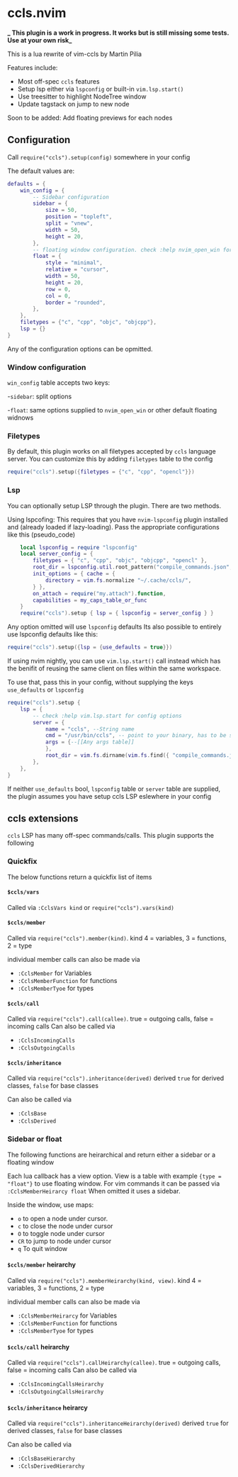 # ccls.nvim

**_ This plugin is a work in progress. It works but is still missing some tests. Use at your own risk_**

This is a lua rewrite of vim-ccls by Martin Pilia

Features include:

- Most off-spec `ccls` features
- Setup lsp either via `lspconfig` or built-in `vim.lsp.start()`
- Use treesitter to highlight NodeTree window
- Update tagstack on jump to new node

Soon to be added:
Add floating previews for each nodes

## Configuration

Call `require("ccls").setup(config)` somewhere in your config

The default values are:

```lua
defaults = {
    win_config = {
        -- Sidebar configuration
        sidebar = {
            size = 50,
            position = "topleft",
            split = "vnew",
            width = 50,
            height = 20,
        },
        -- floating window configuration. check :help nvim_open_win for options
        float = {
            style = "minimal",
            relative = "cursor",
            width = 50,
            height = 20,
            row = 0,
            col = 0,
            border = "rounded",
        },
    },
    filetypes = {"c", "cpp", "objc", "objcpp"},
    lsp = {}
}
```

Any of the configuration options can be opmitted.

### Window configuration

`win_config` table accepts two keys:

-`sidebar`: split options

-`float`: same options supplied to `nvim_open_win` or other default floating
widnows

### Filetypes

By default, this plugin works on all filetypes accepted by `ccls` language
server. You can customize this by adding `filetypes` table to the config

```lua
require("ccls").setup({filetypes = {"c", "cpp", "opencl"}})
```

### Lsp

You can optionally setup LSP through the plugin.
There are two methods.

Using lspcofing:
This requires that you have `nvim-lspconfig` plugin installed and (already
loaded if lazy-loading). Pass the appropriate configurations like this
(pseudo_code)

```lua
    local lspconfig = require "lspconfig"
    local server_config = {
        filetypes = { "c", "cpp", "objc", "objcpp", "opencl" },
        root_dir = lspconfig.util.root_pattern("compile_commands.json", "compile_flags.txt", ".git"),
        init_options = { cache = {
            directory = vim.fs.normalize "~/.cache/ccls/",
        } },
        on_attach = require("my.attach").function,
        capabilities = my_caps_table_or_func
    }
    require("ccls").setup { lsp = { lspconfig = server_config } }
```

Any option omitted will use `lspconfig` defaults
Its also possible to entirely use lspconfig defaults like this:

```lua
require("ccls").setup({lsp = {use_defaults = true}})
```

If using nvim nightly, you can use `vim.lsp.start()` call instead which has the
benifit of reusing the same client on files within the same workspace.

To use that, pass this in your config, without supplying the keys `use_defaults`
or `lspconfig`

```lua
require("ccls").setup {
    lsp = {
        -- check :help vim.lsp.start for config options
        server = {
            name = "ccls", --String name
            cmd = "/usr/bin/ccls", -- point to your binary, has to be string
            args = {--[[Any args table]]
            },
            root_dir = vim.fs.dirname(vim.fs.find({ "compile_commands.json", ".git" }, { upward = true })[1]), -- or some other function
        },
    },
}
```

If neither `use_defaults` bool, `lspconfig` table or `server` table are
supplied, the plugin assumes you have setup ccls LSP eslewhere in your config

## ccls extensions

`ccls` LSP has many off-spec commands/calls. This plugin supports the following

### Quickfix

The below functions return a quickfix list of items

#### `$ccls/vars`

Called via `:CclsVars kind` or `require("ccls").vars(kind)`

#### `$ccls/member`

Called via `require("ccls").member(kind)`.
kind 4 = variables, 3 = functions, 2 = type

individual member calls can also be made via

- `:CclsMember` for Variables
- `:CclsMemberFunction` for functions
- `:CclsMemberTyoe` for types

#### `$ccls/call`

Called via `require("ccls").call(callee)`.
true = outgoing calls, false = incoming calls
Can also be called via

- `:CclsIncomingCalls`
- `:CclsOutgoingCalls`

#### `$ccls/inheritance`

Called via `require("ccls").inheritance(derived)`
derived `true` for derived classes, `false` for base classes

Can also be called via

- `:CclsBase`
- `:CclsDerived`

### Sidebar or float

The following functions are heirarchical and return either a sidebar or a
floating window

Each lua callback has a view option. View is a table with example `{type = "float"}` to use floating window.
For vim commands it can be passed via `:CclsMemberHeirarcy float`
When omitted it uses a sidebar.

Inside the window, use maps:

- `o` to open a node under cursor.
- `c` to close the node under cursor
- `O` to toggle node under cursor
- `CR` to jump to node under cursor
- `q` To quit window

#### `$ccls/member` heirarchy

Called via `require("ccls").memberHeirarchy(kind, view)`.
kind 4 = variables, 3 = functions, 2 = type

individual member calls can also be made via

- `:CclsMemberHeirarcy` for Variables
- `:CclsMemberFunction` for functions
- `:CclsMemberTyoe` for types

#### `$ccls/call` heirarchy

Called via `require("ccls").callHeirarchy(callee)`.
true = outgoing calls, false = incoming calls
Can also be called via

- `:CclsIncomingCallsHeirarchy`
- `:CclsOutgoingCallsHeirarchy`

#### `$ccls/inheritance` heirarcy

Called via `require("ccls").inheritanceHeirarchy(derived)`
derived `true` for derived classes, `false` for base classes

Can also be called via

- `:CclsBaseHierarchy`
- `:CclsDerivedHierarchy`
